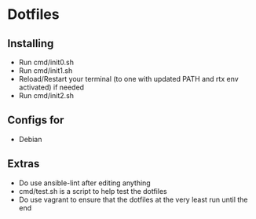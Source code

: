 # Dotfiles

## Installing
 - Run cmd/init0.sh
 - Run cmd/init1.sh
 - Reload/Restart your terminal (to one with updated PATH and rtx env activated) if needed
 - Run cmd/init2.sh

## Configs for
 - Debian

## Extras
 - Do use ansible-lint after editing anything
 - cmd/test.sh is a script to help test the dotfiles
 - Do use vagrant to ensure that the dotfiles at the very least run until the end